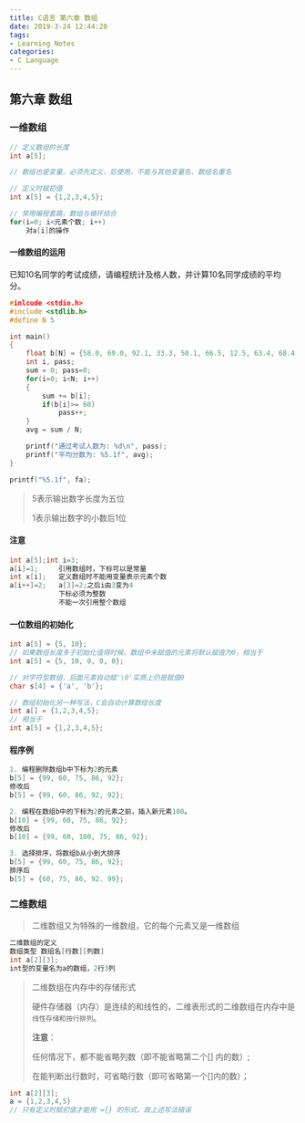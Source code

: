 ```yaml
---
title: C语言 第六章 数组
date: 2019-3-24 12:44:20
tags:
- Learning Notes
categories:
- C Language
---
```


## 第六章 数组

### 一维数组

```c
// 定义数组的长度
int a[5];

// 数组也是变量，必须先定义，后使用，不能与其他变量名、数组名重名

// 定义时赋初值
int x[5] = {1,2,3,4,5};

// 常用编程套路，数组与循环结合
for(i=0; i<元素个数; i++)
    对a[i]的操作
```

#### 一维数组的运用

已知10名同学的考试成绩，请编程统计及格人数，并计算10名同学成绩的平均分。

```c
#inlcude <stdio.h>
#include <stdlib.h>
#define N 5

int main()
{
    float b[N] = {58.0, 69.0, 92.1, 33.3, 50.1, 66.5, 12.5, 63.4, 68.4, 10.1}, sum, avg;
	int i, pass;
	sum = 0; pass=0;
	for(i=0; i<N; i++)
	{
		sum += b[i];
		if(b[i]>= 60)
			pass++;
	}
	avg = sum / N;

	printf("通过考试人数为: %d\n", pass);
	printf("平均分数为: %5.1f", avg);
}
```

```c
printf("%5.1f", fa);
```

> 5表示输出数字长度为五位
>
> 1表示输出数字的小数后1位

#### 注意

```c
int a[5];int i=3;
a[i]=1;		引用数组时，下标可以是常量
int x[i];	定义数组时不能用变量表示元素个数
a[i++]=2;	a[3]=2;之后i由3变为4
			下标必须为整数
			不能一次引用整个数组
```

#### 一位数组的初始化

```c
int a[5] = {5, 10};
// 如果数组长度多于初始化值得时候，数组中未赋值的元素将默认赋值为0，相当于
int a[5] = {5, 10, 0, 0, 0};

// 对字符型数组，后面元素自动赋'\0'实质上仍是赋值0
char s[4] = {'a', 'b'};

// 数组初始化另一种写法，C会自动计算数组长度
int a[] = {1,2,3,4,5};
// 相当于
int a[5] = {1,2,3,4,5};
```

#### 程序例

```c
1. 编程删除数组b中下标为2的元素
b[5] = {99, 60, 75, 86, 92};
修改后
b[5] = {99, 60, 86, 92, 92};
```

```c
2. 编程在数组b中的下标为2的元素之前，插入新元素100。
b[10] = {99, 60, 75, 86, 92};
修改后
b[10] = {99, 60, 100, 75, 86, 92};
```

```c
3. 选择排序，将数组b从小到大排序
b[5] = {99, 60, 75, 86, 92};
排序后
b[5] = {60, 75, 86, 92. 99};
```

### 二维数组

> 二维数组又为特殊的一维数组，它的每个元素又是一维数组

```c
二维数组的定义
数组类型 数组名[行数][列数]
int a[2][3];
int型的变量名为a的数组，2行3列
```

> 二维数组在内存中的存储形式
>
> 硬件存储器（内存）是连续的和线性的，二维表形式的二维数组在内存中是`线性存储和按行排列`。
>
> **注意**：
>
> 任何情况下，都不能省略列数（即不能省略第二个[] 内的数）;
>
> 在能判断出行数时，可省略行数（即可省略第一个[]内的数）；

```c
int a[2][3];
a = {1,2,3,4,5}
// 只有定义时赋初值才能用 ={} 的形式，故上述写法错误
```

